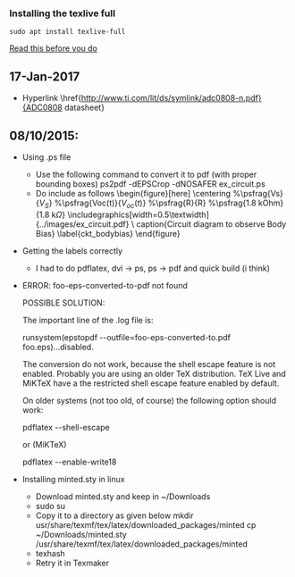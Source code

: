 ### Installing the texlive full
    sudo apt install texlive-full
  [Read this before you do](https://tex.stackexchange.com/questions/134365/installation-of-texlive-full-on-ubuntu-12-04)


17-Jan-2017
-----------
* Hyperlink
	\href{http://www.ti.com/lit/ds/symlink/adc0808-n.pdf}{ADC0808 datasheet}

08/10/2015:
-----------

* Using .ps file
	* Use the following command to convert it to pdf (with proper bounding boxes)
		ps2pdf -dEPSCrop -dNOSAFER ex_circuit.ps
	* Do include as follows
		\begin{figure}[here]
		\centering
		%\psfrag{Vs}{$V_{S}$}
		%\psfrag{Voc(t)}{$V_{oc}(t)$}
		%\psfrag{R}{R}
		%\psfrag{1.8 kOhm}{1.8 k$\Omega$}
		\includegraphics[width=0.5\textwidth]{../images/ex_circuit.pdf}
		\	caption{Circuit diagram to observe Body Bias}
		\label{ckt_bodybias}
		\end{figure}

* Getting the labels correctly
	* I had to do pdflatex, dvi -> ps, ps -> pdf and quick build (i think)

* ERROR: foo-eps-converted-to-pdf not found
	
	POSSIBLE SOLUTION:
	
	The important line of the .log file is:
	
	runsystem(epstopdf --outfile=foo-eps-converted-to.pdf foo.eps)...disabled.

	The conversion do not work, because the shell escape feature is not enabled. Probably you are using an older TeX distribution. TeX Live and MiKTeX have a the restricted shell escape feature enabled by default.

	On older systems (not too old, of course) the following option should work:

	pdflatex --shell-escape

	or (MiKTeX)

	pdflatex --enable-write18

* Installing minted.sty in linux
    * Download minted.sty and keep in ~/Downloads
    * sudo su
    * Copy it to a directory as given below
        mkdir usr/share/texmf/tex/latex/downloaded_packages/minted
        cp ~/Downloads/minted.sty /usr/share/texmf/tex/latex/downloaded_packages/minted
    * texhash
    * Retry it in Texmaker

